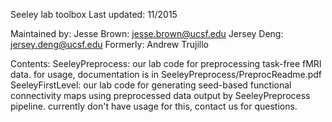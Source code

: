 Seeley lab toolbox
Last updated: 11/2015

Maintained by:
Jesse Brown: jesse.brown@ucsf.edu
Jersey Deng: jersey.deng@ucsf.edu
Formerly:
Andrew Trujillo

Contents:
SeeleyPreprocess: our lab code for preprocessing task-free fMRI data. for usage, documentation is in SeeleyPreprocess/PreprocReadme.pdf
SeeleyFirstLevel: our lab code for generating seed-based functional connectivity maps using preprocessed data output by SeeleyPreprocess pipeline. currently don't have usage for this, contact us for questions.
